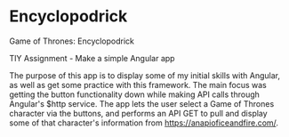 # Encyclopodrick

Game of Thrones: Encyclopodrick

TIY Assignment - Make a simple Angular app

The purpose of this app is to display some of my initial skills with Angular, as well as get some practice with this framework. The main focus was getting the button functionality down while making API calls through Angular's $http service. The app lets the user select a Game of Thrones character via the buttons, and performs an API GET to pull and display some of that character's information from https://anapioficeandfire.com/.
